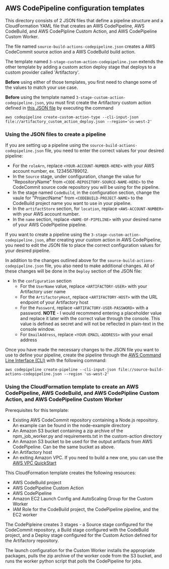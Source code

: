 ## AWS CodePipeline configuration templates

This directory consists of 2 JSON files that define a pipeline structure and a CloudFormation YAML file 
that creates an AWS CodePipeline, AWS CodeBuild, and AWS CodePipline Custom Action, and AWS CodePipeline Custom Worker.

The file named `source-build-actions-codepipeline.json` creates a AWS CodeCommit 
source action and a AWS CodeBuild build action.

The template named `3-stage-custom-action-codepipeline.json` extends the other 
template by adding a custom action deploy stage that deploys to a custom provider 
called 'Artifactory'.

**Before** using either of those templates, you first need to change some of the 
values to match your use case.

**Before** using the template named `3-stage-custom-action-codepipeline.json`, 
you must first create the Artifactory custom action defined in [this JSON file](../custom-action/artifactory_custom_action_deploy_npm.json) 
by executing the command 

`aws codepipeline create-custom-action-type --cli-input-json file://artifactory_custom_action_deploy.json --region='us-west-2'`

### Using the JSON files to create a pipeline
If you are setting up a pipeline using the `source-build-actions-codepipeline.json` file, 
you need to enter the correct values for your desired pipeline:
- For the `roleArn`, replace `<YOUR-ACCOUNT-NUMBER-HERE>` with your AWS account number, ex. 123456789012.
- In the `Source` stage, under configuration, change the value for "RepositoryName" from `<CODE-REPOSITORY-SOURCE-NAME-HERE>` 
to the CodeCommit source code repository you will be using for the pipeline.
- In the stage named `CodeBuild`, in the configuration section, change the vaule for "ProjectName" from `<CODEBUILD-PROJECT-NAME>` 
to the CodeBuild project name you want to use in your pipeline.
- In the `artifactStore` section, for `location`, replace `<AWS-ACCOUNT-NUMBER>` with your AWS account number.
- In the `name` section, replace `<NAME-OF-PIPELINE>` with your desired name of your AWS CodePipeline pipeline.

If you want to create a pipeline using the `3-stage-custom-action-codepipeline.json`, 
after creating your custom action in AWS CodePipeline, you need to edit the JSON file 
to place the correct configuration values for your desired pipeline.

In addition to the changes outlined above for the `source-build-actions-codepipeline.json` file,
you also need to make additional changes. 
All of these changes will be done in the `Deploy` section of the JSON file:
- In the `configuration` section
	- For the `UserName` value, replace `<ARTIFACTORY-USER>` with your Artifactory user name
	- For the `ArtifactoryHost`, replace `<ARTIFACTORY-HOST>` with the URL endpoint of your Artifactory host
	- For the `Password`, replace `<ARTIFACTORY-USER-PASSWORD>` with a password. 
	  **NOTE** - I would recommend entering a placeholder value and replace it later with the correct value through the console. This value is defined as secret and will not be reflected in plain-text in the console window.
	- For `EmailAddress`, replace `<YOUR-EMAIL-ADDRESS>` with your email address

Once you have made the necessary changes to the JSON file you want to use to define your pipeline, create the pipeline through the [AWS Command Line Interface (CLI)](https://aws.amazon.com/cli/) with the following command:

`aws codepipeline create-pipeline --cli-input-json file://source-build-actions-codepipeline.json --region 'us-west-2'`

### Using the CloudFormation template to create an AWS CodePipeline, AWS CodeBuild, and AWS CodePipline Custom Action, and AWS CodePipeline Custom Worker
Prerequisites for this template:
- Existing AWS CodeCommit repository containing a Node.js repository. An example can be found in the node-example directory
- An Amazon S3 bucket containing a zip archive of the npm_job_worker.py and requirements.txt in the custom-action directory
- An Amazon S3 bucket to be used for the output artifacts from AWS CodePipeline. Can be the same bucket as above.
- An Artifactory host
- An exiting Amazon VPC. If you need to build a new one, you can use the [AWS VPC QuickStart](https://github.com/aws-quickstart/quickstart-aws-vpc)

This CloudFormation template creates the following resources:
- AWS CodeBuild project
- AWS CodePipeline Custom Action
- AWS CodePipeline
- Amazon EC2 Launch Config and AutoScaling Group for the Custom Worker
- IAM Role for the CodeBuild project, the CodePipeline pipeline, and the EC2 worker

The CodePipleine creates 3 stages - a Source stage configured for the CodeCommit repository, a Build stage configured with the CodeBuild project, and a Deploy stage configured for the Custom Action defined for the Artifactory repository.

The launch configuration for the Custom Worker installs the appropriate packages, pulls the zip archive of the worker code from the S3 bucket, and runs the worker python script that polls the CodePipeline for jobs.
